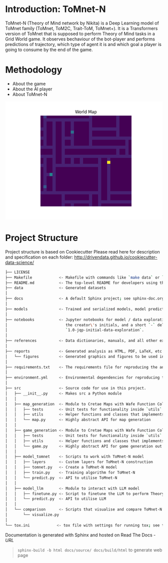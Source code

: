 # Introduction: ToMnet-N

ToMnet-N (Theory of Mind network by Nikita) is a Deep Learning model of ToMnet family (ToMnet, ToM2C, Trait-ToM, ToMnet+). It is a Transformers version of ToMnet that is supposed to perform Theory of Mind tasks in a Grid World game. It observes bechaviour of the bot-player and performs predictions of trajectory, which type of agent it is and which goal a player is going to consume by the end of the game. 

# Methodology

- About the game
- About the AI player
- About ToMnet-N

![Example of a Maze #1](Results/Initial_Map.png)

# Project Structure

Project structure is based on Cookiecutter 
Please read here for description and specification on each folder: http://drivendata.github.io/cookiecutter-data-science/ 

```bash
├── LICENSE
├── Makefile            <- Makefile with commands like `make data` or `make train`
├── README.md           <- The top-level README for developers using this project.
├── data                <- Generated datasets
│
├── docs                <- A default Sphinx project; see sphinx-doc.org for details
│
├── models              <- Trained and serialized models, model predictions, or model summaries
│
├── notebooks           <- Jupyter notebooks for model / data exploration. Naming convention is a number (for ordering),
│                          the creator\'s initials, and a short `-` delimited description, e.g.
│                          `1.0-jqp-initial-data-exploration`.
│
├── references          <- Data dictionaries, manuals, and all other explanatory materials.
│
├── reports             <- Generated analysis as HTML, PDF, LaTeX, etc.
│   └── figures         <- Generated graphics and figures to be used in reporting
│
├── requirements.txt    <- The requirements file for reproducing the analysis environment
│
├── environment.yml     <- Environmental dependencies for reproducing the analysis environment
│
├── src                 <- Source code for use in this project.
│   ├── __init__.py     <- Makes src a Python module
│   │
│   ├── map_generation  <- Module to Cretae Maps with Wafe Function Collapse
│   │   ├── tests       <- Unit tests for functionality inside `utils`
│   │   ├── utils       <- Helper functions and classes that implements Wave Function Collapse generation
│   │   └── map.py      <- Highly abstract API for map generation
│   │
│   ├── game_generation <- Module to Cretae Maps with Wafe Function Collapse
│   │   ├── tests       <- Unit tests for functionality inside `utils`
│   │   ├── utils       <- Helper functions and classes that implements Path Finding and Map manipulation
│   │   └── game.py     <- Highly abstract API for game generation out of maps
│   │
│   ├── model_tomnet    <- Scripts to work with ToMnet-N model
│   │   ├── layers      <- Custom layers for ToMnet-N construction
│   │   ├── tomnet.py   <- Create a ToMnet-N model
│   │   ├── train.py    <- Training algorithm for ToMnet-N
│   │   └── predict.py  <- API to utilise ToMnet-N
│   │
│   ├── model_llm       <- Module to interact with LLM model
│   │   ├── finetune.py <- Script to finetune the LLM to perform Theory of Mind tasks
│   │   └── predict.py  <- API to utilise LLM
│   │
│   └── comparison      <- Scripts that visualise and compare ToMnet-N and LLM
│       └── visualize.py
│
└── tox.ini            <- tox file with settings for running tox; see tox.readthedocs.io
```

Documentation is generated with Sphinx and hosted on Read The Docs - *URL*

> `sphinx-build -b html docs/source/ docs/build/html` to generate web page